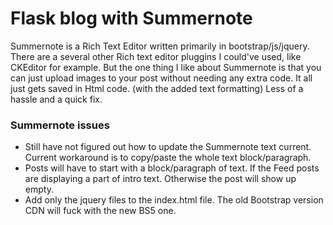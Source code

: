 
# Flask blog with Summernote

Summernote is a Rich Text Editor written primarily in bootstrap/js/jquery. 
There are a several other Rich text editor pluggins I could've used, like CKEditor for example. 
But the one thing I like about Summernote is that you can just upload images to your post without needing 
any extra code. It all just gets saved in Html code. (with the added text formatting) 
Less of a hassle and a quick fix. 

### Summernote issues

* Still have not figured out how to update the Summernote text current. Current workaround is to copy/paste the whole text block/paragraph.
* Posts will have to start with a block/paragraph of text. If the Feed posts are displaying a part of intro text. Otherwise the post will show up empty.
* Add only the jquery files to the index.html file. The old Bootstrap version CDN will fuck with the new BS5 one.











